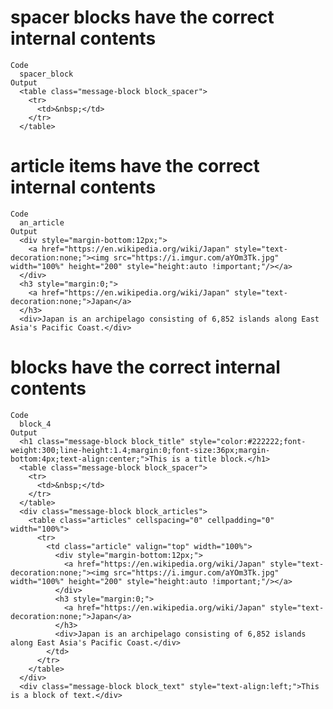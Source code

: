 # spacer blocks have the correct internal contents

    Code
      spacer_block
    Output
      <table class="message-block block_spacer">
        <tr>
          <td>&nbsp;</td>
        </tr>
      </table>

# article items have the correct internal contents

    Code
      an_article
    Output
      <div style="margin-bottom:12px;">
        <a href="https://en.wikipedia.org/wiki/Japan" style="text-decoration:none;"><img src="https://i.imgur.com/aYOm3Tk.jpg" width="100%" height="200" style="height:auto !important;"/></a>
      </div>
      <h3 style="margin:0;">
        <a href="https://en.wikipedia.org/wiki/Japan" style="text-decoration:none;">Japan</a>
      </h3>
      <div>Japan is an archipelago consisting of 6,852 islands along East Asia's Pacific Coast.</div>

# blocks have the correct internal contents

    Code
      block_4
    Output
      <h1 class="message-block block_title" style="color:#222222;font-weight:300;line-height:1.4;margin:0;font-size:36px;margin-bottom:4px;text-align:center;">This is a title block.</h1>
      <table class="message-block block_spacer">
        <tr>
          <td>&nbsp;</td>
        </tr>
      </table>
      <div class="message-block block_articles">
        <table class="articles" cellspacing="0" cellpadding="0" width="100%">
          <tr>
            <td class="article" valign="top" width="100%">
              <div style="margin-bottom:12px;">
                <a href="https://en.wikipedia.org/wiki/Japan" style="text-decoration:none;"><img src="https://i.imgur.com/aYOm3Tk.jpg" width="100%" height="200" style="height:auto !important;"/></a>
              </div>
              <h3 style="margin:0;">
                <a href="https://en.wikipedia.org/wiki/Japan" style="text-decoration:none;">Japan</a>
              </h3>
              <div>Japan is an archipelago consisting of 6,852 islands along East Asia's Pacific Coast.</div>
            </td>
          </tr>
        </table>
      </div>
      <div class="message-block block_text" style="text-align:left;">This is a block of text.</div>

